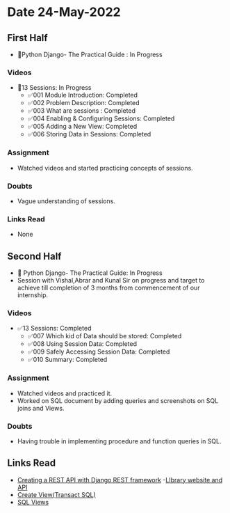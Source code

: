# Date 24-May-2022

## First Half

- 🔄Python Django- The Practical Guide : In Progress

### Videos

- 🔄13 Sessions: In Progress
  - ✅001 Module Introduction: Completed
  - ✅002 Problem Description: Completed
  - ✅003 What are sessions : Completed
  - ✅004 Enabling & Configuring Sessions: Completed
  - ✅005 Adding a New View: Completed
  - ✅006 Storing Data in Sessions: Completed

### Assignment

- Watched videos and started practicing concepts of sessions.

### Doubts

- Vague understanding of sessions.

### Links Read

- None

## Second Half

- 🔄 Python Django- The Practical Guide: In Progress
- Session with Vishal,Abrar and Kunal Sir on progress and target to achieve till completion of 3 months from commencement of our internship.

### Videos

- ✅13 Sessions: Completed
  - ✅007 Which kid of Data should be stored: Completed
  - ✅008 Using Session Data: Completed
  - ✅009 Safely Accessing Session Data: Completed
  - ✅010 Summary: Completed

### Assignment

- Watched videos and practiced it.
- Worked on SQL document by adding queries and screenshots on SQL joins and Views.

### Doubts

- Having trouble in implementing procedure and function queries in SQL.

## Links Read

- [Creating a REST API with Django REST framework](https://stackabuse.com/creating-a-rest-api-with-django-rest-framework/) -[LIbrary website and API](https://djangoforapis.com/library-website-and-api/)
- [Create View(Transact SQL)](https://docs.microsoft.com/en-us/sql/t-sql/statements/create-view-transact-sql?view=sql-server-ver16)
- [SQL Views](https://www.geeksforgeeks.org/sql-views/)
